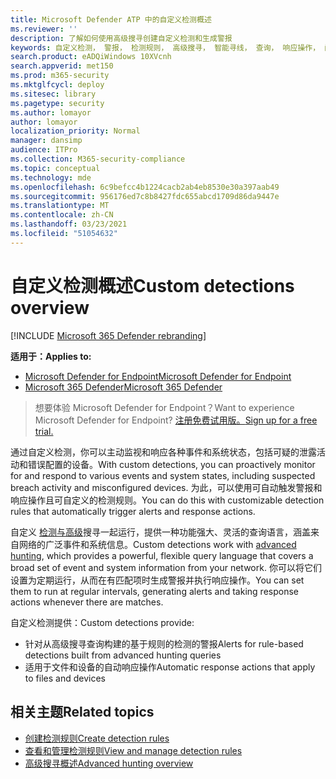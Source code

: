```yaml
---
title: Microsoft Defender ATP 中的自定义检测概述
ms.reviewer: ''
description: 了解如何使用高级搜寻创建自定义检测和生成警报
keywords: 自定义检测， 警报， 检测规则， 高级搜寻， 智能寻线， 查询， 响应操作， 间隔， mdatp， microsoft defender atp
search.product: eADQiWindows 10XVcnh
search.appverid: met150
ms.prod: m365-security
ms.mktglfcycl: deploy
ms.sitesec: library
ms.pagetype: security
ms.author: lomayor
author: lomayor
localization_priority: Normal
manager: dansimp
audience: ITPro
ms.collection: M365-security-compliance
ms.topic: conceptual
ms.technology: mde
ms.openlocfilehash: 6c9befcc4b1224cacb2ab4eb8530e30a397aab49
ms.sourcegitcommit: 956176ed7c8b8427fdc655abcd1709d86da9447e
ms.translationtype: MT
ms.contentlocale: zh-CN
ms.lasthandoff: 03/23/2021
ms.locfileid: "51054632"
---
```

# <a name="custom-detections-overview"></a><span data-ttu-id="3527e-104">自定义检测概述</span><span class="sxs-lookup"><span data-stu-id="3527e-104">Custom detections overview</span></span>

[!INCLUDE [Microsoft 365 Defender rebranding](../../includes/microsoft-defender.md)]

<span data-ttu-id="3527e-105">**适用于：**</span><span class="sxs-lookup"><span data-stu-id="3527e-105">**Applies to:**</span></span>
- [<span data-ttu-id="3527e-106">Microsoft Defender for Endpoint</span><span class="sxs-lookup"><span data-stu-id="3527e-106">Microsoft Defender for Endpoint</span></span>](https://go.microsoft.com/fwlink/p/?linkid=2146631)
- [<span data-ttu-id="3527e-107">Microsoft 365 Defender</span><span class="sxs-lookup"><span data-stu-id="3527e-107">Microsoft 365 Defender</span></span>](https://go.microsoft.com/fwlink/?linkid=2118804)

> <span data-ttu-id="3527e-108">想要体验 Microsoft Defender for Endpoint？</span><span class="sxs-lookup"><span data-stu-id="3527e-108">Want to experience Microsoft Defender for Endpoint?</span></span> [<span data-ttu-id="3527e-109">注册免费试用版。</span><span class="sxs-lookup"><span data-stu-id="3527e-109">Sign up for a free trial.</span></span>](https://www.microsoft.com/microsoft-365/windows/microsoft-defender-atp?ocid=docs-wdatp-exposedapis-abovefoldlink)


<span data-ttu-id="3527e-110">通过自定义检测，你可以主动监视和响应各种事件和系统状态，包括可疑的泄露活动和错误配置的设备。</span><span class="sxs-lookup"><span data-stu-id="3527e-110">With custom detections, you can proactively monitor for and respond to various events and system states, including suspected breach activity and misconfigured devices.</span></span> <span data-ttu-id="3527e-111">为此，可以使用可自动触发警报和响应操作且可自定义的检测规则。</span><span class="sxs-lookup"><span data-stu-id="3527e-111">You can do this with customizable detection rules that automatically trigger alerts and response actions.</span></span>

<span data-ttu-id="3527e-112">自定义 [检测与高级](advanced-hunting-overview.md)搜寻一起运行，提供一种功能强大、灵活的查询语言，涵盖来自网络的广泛事件和系统信息。</span><span class="sxs-lookup"><span data-stu-id="3527e-112">Custom detections work with [advanced hunting](advanced-hunting-overview.md), which provides a powerful, flexible query language that covers a broad set of event and system information from your network.</span></span> <span data-ttu-id="3527e-113">你可以将它们设置为定期运行，从而在有匹配项时生成警报并执行响应操作。</span><span class="sxs-lookup"><span data-stu-id="3527e-113">You can set them to run at regular intervals, generating alerts and taking response actions whenever there are matches.</span></span>

<span data-ttu-id="3527e-114">自定义检测提供：</span><span class="sxs-lookup"><span data-stu-id="3527e-114">Custom detections provide:</span></span>
- <span data-ttu-id="3527e-115">针对从高级搜寻查询构建的基于规则的检测的警报</span><span class="sxs-lookup"><span data-stu-id="3527e-115">Alerts for rule-based detections built from advanced hunting queries</span></span>
- <span data-ttu-id="3527e-116">适用于文件和设备的自动响应操作</span><span class="sxs-lookup"><span data-stu-id="3527e-116">Automatic response actions that apply to files and devices</span></span>

## <a name="related-topics"></a><span data-ttu-id="3527e-117">相关主题</span><span class="sxs-lookup"><span data-stu-id="3527e-117">Related topics</span></span>
- [<span data-ttu-id="3527e-118">创建检测规则</span><span class="sxs-lookup"><span data-stu-id="3527e-118">Create detection rules</span></span>](custom-detection-rules.md)
- [<span data-ttu-id="3527e-119">查看和管理检测规则</span><span class="sxs-lookup"><span data-stu-id="3527e-119">View and manage detection rules</span></span>](custom-detections-manage.md)
- [<span data-ttu-id="3527e-120">高级搜寻概述</span><span class="sxs-lookup"><span data-stu-id="3527e-120">Advanced hunting overview</span></span>](advanced-hunting-overview.md)
